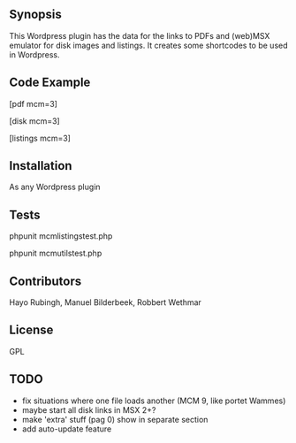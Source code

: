 ## Synopsis

This Wordpress plugin has the data for the links to PDFs and (web)MSX emulator for disk images and listings.
It creates some shortcodes to be used in Wordpress.

## Code Example

[pdf mcm=3]

[disk mcm=3]

[listings mcm=3]

## Installation

As any Wordpress plugin

## Tests

phpunit mcmlistingstest.php

phpunit mcmutilstest.php

## Contributors

Hayo Rubingh, Manuel Bilderbeek, Robbert Wethmar

## License

GPL

## TODO
- fix situations where one file loads another (MCM 9, like portet Wammes)
- maybe start all disk links in MSX 2+?
- make 'extra' stuff (pag 0) show in separate section
- add auto-update feature